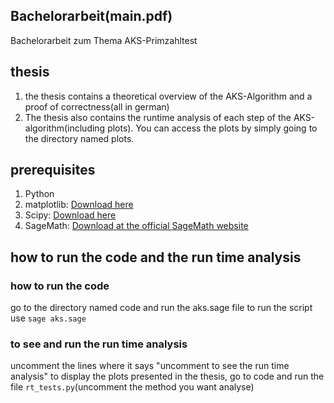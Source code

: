 ## Bachelorarbeit(main.pdf)
Bachelorarbeit zum Thema AKS-Primzahltest

## thesis 
1. the thesis contains a theoretical overview of the AKS-Algorithm and a proof of correctness(all in german)
2. The thesis also contains the runtime analysis of each step of the AKS-algorithm(including plots). You can access the plots by simply going to the directory named plots. 


## prerequisites
1. Python
2. matplotlib: [Download here](https://matplotlib.org/tutorials/index.html)
3. Scipy: [Download here](https://www.scipy.org/)
2. SageMath: [Download at the official SageMath website](https://www.sagemath.org/)

## how to run the code and the run time analysis 
### how to run the code
go to the directory named code and run the aks.sage file to run the script use `sage aks.sage`
### to see and run the run time analysis
uncomment the lines where it says "uncomment to see the run time analysis"
to display the plots presented in the thesis, go to code and run the file `rt_tests.py`(uncomment the method you want analyse)   

